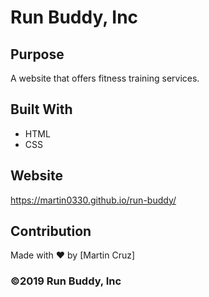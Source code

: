 # Run Buddy, Inc

## Purpose
A website that offers fitness training services. 

## Built With
* HTML
* CSS

## Website
https://martin0330.github.io/run-buddy/

## Contribution
Made with ❤️ by [Martin Cruz]

### ©️2019 Run Buddy, Inc 
